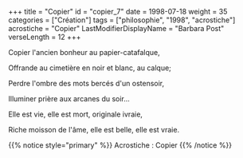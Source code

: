 +++
title = "Copier"
id = "copier_7"
date = 1998-07-18
weight = 35
categories = ["Création"]
tags = ["philosophie", "1998", "acrostiche"]
acrostiche = "Copier"
LastModifierDisplayName = "Barbara Post"
verseLength = 12
+++

Copier l'ancien bonheur au papier-catafalque,

Offrande au cimetière en noir et blanc, au calque;

Perdre l'ombre des mots bercés d'un ostensoir,

Illuminer prière aux arcanes du soir...

Elle est vie, elle est mort, originale ivraie,

Riche moisson de l'âme, elle est belle, elle est vraie.

{{% notice style="primary" %}}
Acrostiche : Copier
{{% /notice %}}
